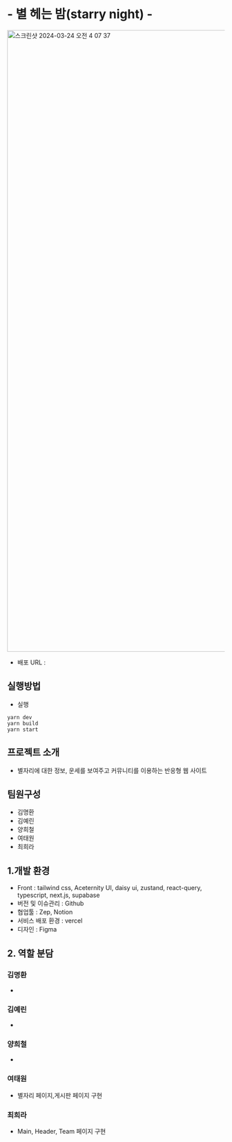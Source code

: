 # - 별 헤는 밤(starry night) -

<img width="1437" alt="스크린샷 2024-03-24 오전 4 07 37" src="https://github.com/React4-HOT6/starry-night/assets/151899123/6a96ebbe-f2b9-44c0-acce-da8d484d472c">

- 배포 URL :

## 실행방법

- 실행

```
yarn dev
yarn build
yarn start
```

## 프로젝트 소개

- 별자리에 대한 정보, 운세를 보여주고 커뮤니티를 이용하는 반응형 웹 사이트

## 팀원구성

- 김명환
- 김예린
- 양희철
- 여태원
- 최희라

## 1.개발 환경

- Front : tailwind css, Aceternity UI, daisy ui,  zustand, react-query, typescript, next.js, supabase 
- 버전 및 이슈관리 : Github
- 협업툴 : Zep, Notion
- 서비스 배포 환경 : vercel
- 디자인 : Figma

## 2. 역할 분담

### 김명환

- 

### 김예린

- 

### 양희철

- 

### 여태원

- 별자리 페이지,게시판 페이지 구현

### 최희라

- Main, Header, Team 페이지 구현

